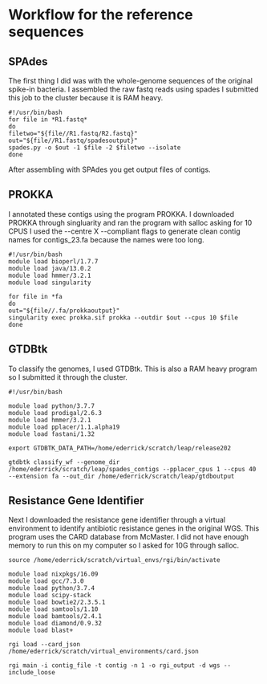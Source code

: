 # Workflow for the reference sequences

SPAdes
------
The first thing I did was with the whole-genome sequences of the original spike-in bacteria.
I assembled the raw fastq reads using spades 
I submitted this job to the cluster because it is RAM heavy.

	#!/usr/bin/bash
	for file in *R1.fastq*
	do
	filetwo="${file//R1.fastq/R2.fastq}"
	out="${file//R1.fastq/spadesoutput}"
	spades.py -o $out -1 $file -2 $filetwo --isolate
	done

After assembling with SPAdes you get output files of contigs.

PROKKA
------
I annotated these contigs using the program PROKKA.
I downloaded PROKKA through singluarity and ran the program with salloc asking for 10 CPUS
I used the --centre X --compliant flags to generate clean contig names for contigs_23.fa because the names were too long.

	#!/usr/bin/bash
	module load bioperl/1.7.7
	module load java/13.0.2
	module load hmmer/3.2.1
	module load singularity

	for file in *fa 
	do
	out="${file//.fa/prokkaoutput}"
	singularity exec prokka.sif prokka --outdir $out --cpus 10 $file
	done

GTDBtk
------
To classify the genomes, I used GTDBtk. This is also a RAM heavy program so I submitted it through the cluster.


	#!/usr/bin/bash
	
	module load python/3.7.7
	module load prodigal/2.6.3
	module load hmmer/3.2.1
	module load pplacer/1.1.alpha19
	module load fastani/1.32

	export GTDBTK_DATA_PATH=/home/ederrick/scratch/leap/release202

	gtdbtk classify_wf --genome_dir /home/ederrick/scratch/leap/spades_contigs --pplacer_cpus 1 --cpus 40 --extension fa --out_dir /home/ederrick/scratch/leap/gtdboutput

Resistance Gene Identifier
--------------------------

Next I downloaded the resistance gene identifier through a virtual environment to identify antibiotic resistance genes in the original WGS. This program uses the
CARD database from McMaster.
I did not have enough memory to run this on my computer so I asked for 10G through salloc.


	source /home/ederrick/scratch/virtual_envs/rgi/bin/activate
	
	module load nixpkgs/16.09
	module load gcc/7.3.0
	module load python/3.7.4
	module load scipy-stack
	module load bowtie2/2.3.5.1 
	module load samtools/1.10
	module load bamtools/2.4.1 
	module load diamond/0.9.32
	module load blast+

	rgi load --card_json /home/ederrick/scratch/virtual_environments/card.json

	rgi main -i contig_file -t contig -n 1 -o rgi_output -d wgs --include_loose
